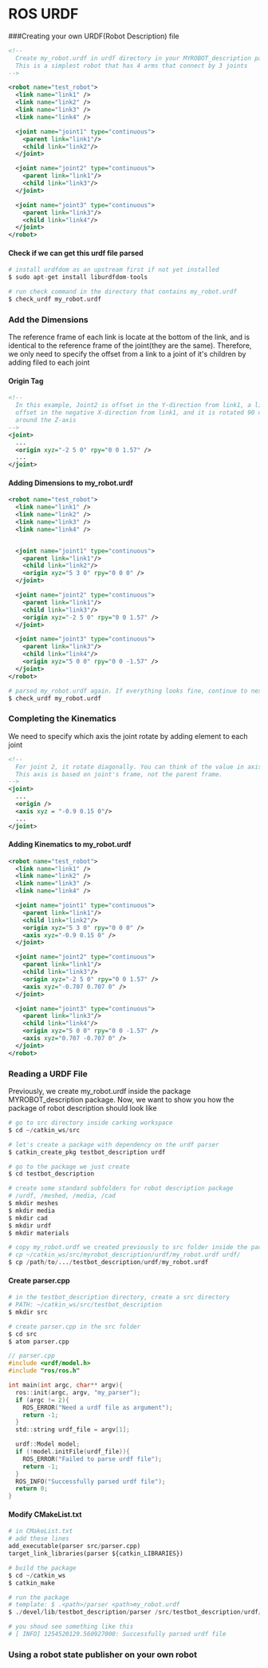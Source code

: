 ROS URDF
===
###Creating your own URDF(Robot Description) file
```xml
<!--
  Create my_robot.urdf in urdf directory in your MYROBOT_description package.
  This is a simplest robot that has 4 arms that connect by 3 joints
-->

<robot name="test_robot">
  <link name="link1" />
  <link name="link2" />
  <link name="link3" />
  <link name="link4" />

  <joint name="joint1" type="continuous">
    <parent link="link1"/>
    <child link="link2"/>
  </joint>

  <joint name="joint2" type="continuous">
    <parent link="link1"/>
    <child link="link3"/>
  </joint>

  <joint name="joint3" type="continuous">
    <parent link="link3"/>
    <child link="link4"/>
  </joint>
</robot>
```
#### Check if we can get this urdf file parsed
``` python
# install urdfdom as an upstream first if not yet installed
$ sudo apt-get install liburdfdom-tools

# run check command in the directory that contains my_robot.urdf
$ check_urdf my_robot.urdf
```

### Add the Dimensions
The reference frame of each link is locate at the bottom of the link,
and is identical to the reference frame of the joint(they are the same).
Therefore, we only need to specify the offset from a link to a joint of
it's children by adding filed <origin> to each joint

#### Origin Tag
```xml
<!--
  In this example, Joint2 is offset in the Y-direction from link1, a little
  offset in the negative X-direction from link1, and it is rotated 90 degrees
  around the Z-axis
-->
<joint>
  ...
  <origin xyz="-2 5 0" rpy="0 0 1.57" />
  ...
</joint>
```

#### Adding Dimensions to my_robot.urdf
```xml
<robot name="test_robot">
  <link name="link1" />
  <link name="link2" />
  <link name="link3" />
  <link name="link4" />


  <joint name="joint1" type="continuous">
    <parent link="link1"/>
    <child link="link2"/>
    <origin xyz="5 3 0" rpy="0 0 0" />
  </joint>

  <joint name="joint2" type="continuous">
    <parent link="link1"/>
    <child link="link3"/>
    <origin xyz="-2 5 0" rpy="0 0 1.57" />
  </joint>

  <joint name="joint3" type="continuous">
    <parent link="link3"/>
    <child link="link4"/>
    <origin xyz="5 0 0" rpy="0 0 -1.57" />
  </joint>
</robot>
```
```python
# parsed my_robot.urdf again. If everything looks fine, continue to next step.
$ check_urdf my_robot.urdf
```

### Completing the Kinematics
We need to specify which axis the joint rotate by adding <axis> element to each joint
```xml
<!--
  For joint 2, it rotate diagonally. You can think of the value in axis as vector
  This axis is based on joint's frame, not the parent frame.
-->
<joint>
  ...
  <origin />
  <axis xyz = "-0.9 0.15 0"/>
  ...
</joint>
```
#### Adding Kinematics to my_robot.urdf
```xml
<robot name="test_robot">
  <link name="link1" />
  <link name="link2" />
  <link name="link3" />
  <link name="link4" />

  <joint name="joint1" type="continuous">
    <parent link="link1"/>
    <child link="link2"/>
    <origin xyz="5 3 0" rpy="0 0 0" />
    <axis xyz="-0.9 0.15 0" />
  </joint>

  <joint name="joint2" type="continuous">
    <parent link="link1"/>
    <child link="link3"/>
    <origin xyz="-2 5 0" rpy="0 0 1.57" />
    <axis xyz="-0.707 0.707 0" />
  </joint>

  <joint name="joint3" type="continuous">
    <parent link="link3"/>
    <child link="link4"/>
    <origin xyz="5 0 0" rpy="0 0 -1.57" />
    <axis xyz="0.707 -0.707 0" />
  </joint>
</robot>
```

### Reading a URDF File
Previously, we create my_robot.urdf inside the package MYROBOT_description package.
Now, we want to show you how the package of robot description should look like
```python
# go to src directory inside carking workspace
$ cd ~/catkin_ws/src

# let's create a package with dependency on the urdf parser
$ catkin_create_pkg testbot_description urdf

# go to the package we just create
$ cd testbot_description

# create some standard subfolders for robot description package
# /urdf, /meshed, /media, /cad
$ mkdir meshes
$ mkdir media
$ mkdir cad
$ mkdir urdf
$ mkdir materials

# copy my_robot.urdf we created previously to src folder inside the package
# cp ~/catkin_ws/src/myrobot_description/urdf/my_robot.urdf urdf/
$ cp /path/to/.../testbot_description/urdf/my_robot.urdf
```

#### Create parser.cpp
```python
# in the testbot_description directory, create a src directory
# PATH: ~/catkin_ws/src/testbot_description
$ mkdir src

# create parser.cpp in the src folder
$ cd src
$ atom parser.cpp
```
```c
// parser.cpp
#include <urdf/model.h>
#include "ros/ros.h"

int main(int argc, char** argv){
  ros::init(argc, argv, "my_parser");
  if (argc != 2){
    ROS_ERROR("Need a urdf file as argument");
    return -1;
  }
  std::string urdf_file = argv[1];

  urdf::Model model;
  if (!model.initFile(urdf_file)){
    ROS_ERROR("Failed to parse urdf file");
    return -1;
  }
  ROS_INFO("Successfully parsed urdf file");
  return 0;
}
```

#### Modify CMakeList.txt
```python
# in CMakeList.txt
# add these lines
add_executable(parser src/parser.cpp)
target_link_libraries(parser ${catkin_LIBRARIES})
```
```python
# build the package
$ cd ~/catkin_ws
$ catkin_make

# run the package
# template: $ .<path>/parser <path>my_robot.urdf
$ ./devel/lib/testbot_description/parser /src/testbot_description/urdf/my_robot.urdf

# you shoud see something like this
# [ INFO] 1254520129.560927000: Successfully parsed urdf file
```

### Using a robot state publisher on your own robot
```xml

```
